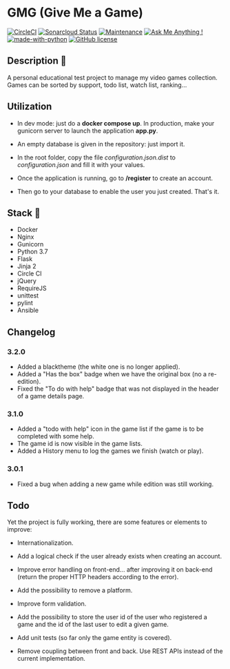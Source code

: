 # GMG (Give Me a Game)
[![CircleCI](https://circleci.com/gh/ecourtial/gmg/tree/master.svg?style=svg)](https://circleci.com/gh/ecourtial/gmg/tree/master) [![Sonarcloud Status](https://sonarcloud.io/api/project_badges/measure?project=gmg&metric=alert_status)](https://sonarcloud.io/dashboard?id=gmg) [![Maintenance](https://img.shields.io/badge/Maintained%3F-yes-green.svg)](https://GitHub.com/ecourtial/gmg/graphs/commit-activity) [![Ask Me Anything !](https://img.shields.io/badge/Ask%20me-anything-1abc9c.svg)](https://GitHub.com/ecourtial/gmg) [![made-with-python](https://img.shields.io/badge/Made%20with-Python-1f425f.svg)](https://www.python.org/) [![GitHub license](https://img.shields.io/github/license/Naereen/StrapDown.js.svg)](https://github.com/ecourtial/gmg/blob/master/LICENSE)

## Description :notebook:

A personal educational test project to manage my video games collection. Games can be sorted by support,
todo list, watch list, ranking...

## Utilization

* In dev mode: just do a __docker compose up__. In production, make your gunicorn server to launch the application __app.py__.

* An empty database is given in the repository: just import it.

* In the root folder, copy the file _configuration.json.dist_ to _configuration.json_ and fill it with your values.

* Once the application is running, go to __/register__ to create an account.

* Then go to your database to enable the user you just created. That's it.

## Stack :light_rail:

* Docker
* Nginx
* Gunicorn
* Python 3.7
* Flask
* Jinja 2
* Circle CI
* jQuery
* RequireJS
* unittest
* pylint
* Ansible

## Changelog

### 3.2.0
* Added a blacktheme (the white one is no longer applied).
* Added a "Has the box" badge when we have the original box (no a re-edition).
* Fixed the "To do with help" badge that was not displayed in the header of a game details page.

### 3.1.0
* Added a "todo with help" icon in the game list if the game is to be completed with some help.
* The game id is now visible in the game lists.
* Added a History menu to log the games we finish (watch or play).

### 3.0.1
* Fixed a bug when adding a new game while edition was still working.

## Todo
Yet the project is fully working, there are some features or elements to improve:
* Internationalization.

* Add a logical check if the user already exists when creating an account.

* Improve error handling on front-end... after improving it on back-end (return the proper HTTP headers according to the error).

* Add the possibility to remove a platform.

* Improve form validation.

* Add the possibility to store the user id of the user who registered a game and the id of the last user to edit a given game.

* Add unit tests (so far only the game entity is covered).

* Remove coupling between front and back. Use REST APIs instead of the current implementation.
